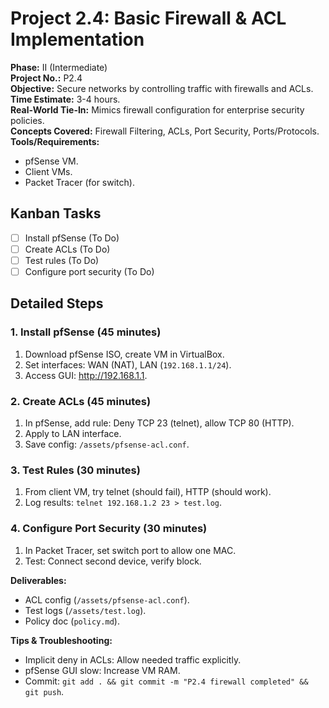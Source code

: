 # Project 2.4: Basic Firewall & ACL Implementation

**Phase:** II (Intermediate)  
**Project No.:** P2.4  
**Objective:** Secure networks by controlling traffic with firewalls and ACLs.  
**Time Estimate:** 3-4 hours.  
**Real-World Tie-In:** Mimics firewall configuration for enterprise security policies.  
**Concepts Covered:** Firewall Filtering, ACLs, Port Security, Ports/Protocols.  
**Tools/Requirements:** 
- pfSense VM.
- Client VMs.
- Packet Tracer (for switch).

## Kanban Tasks
- [ ] Install pfSense (To Do)
- [ ] Create ACLs (To Do)
- [ ] Test rules (To Do)
- [ ] Configure port security (To Do)

## Detailed Steps

### 1. Install pfSense (45 minutes)
1. Download pfSense ISO, create VM in VirtualBox.
2. Set interfaces: WAN (NAT), LAN (`192.168.1.1/24`).
3. Access GUI: http://192.168.1.1.

### 2. Create ACLs (45 minutes)
1. In pfSense, add rule: Deny TCP 23 (telnet), allow TCP 80 (HTTP).
2. Apply to LAN interface.
3. Save config: `/assets/pfsense-acl.conf`.

### 3. Test Rules (30 minutes)
1. From client VM, try telnet (should fail), HTTP (should work).
2. Log results: `telnet 192.168.1.2 23 > test.log`.

### 4. Configure Port Security (30 minutes)
1. In Packet Tracer, set switch port to allow one MAC.
2. Test: Connect second device, verify block.

**Deliverables:** 
- ACL config (`/assets/pfsense-acl.conf`).
- Test logs (`/assets/test.log`).
- Policy doc (`policy.md`).

**Tips & Troubleshooting:** 
- Implicit deny in ACLs: Allow needed traffic explicitly.
- pfSense GUI slow: Increase VM RAM.
- Commit: `git add . && git commit -m "P2.4 firewall completed" && git push`.
